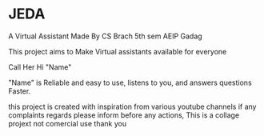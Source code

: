 # JEDA

A Virtual Assistant Made By CS Brach 5th sem AEIP Gadag

This project aims to Make Virtual assistants available for everyone 

Call Her Hi "Name"

"Name" is Reliable and easy to use, listens to you, and answers questions Faster.













this project is created with inspiration from various youtube channels 
if any complaints regards please inform before any actions, This is a collage projext not comercial use 
thank you 
